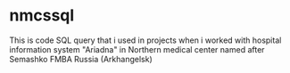 # nmcssql
This is code SQL query that i used in projects when i worked with hospital information system "Ariadna" in Northern medical center named after Semashko FMBA Russia (Arkhangelsk)
